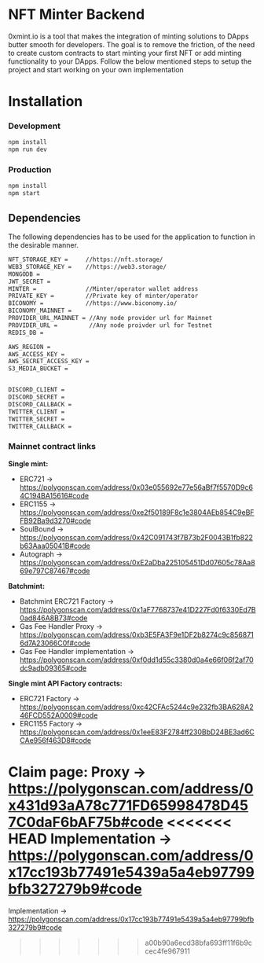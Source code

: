 # NFT Minter Backend
0xmint.io is a tool that makes the integration of minting solutions to DApps butter smooth for developers. The goal is to remove the friction, of the need to create custom contracts to start minting your first NFT or add minting functionality to your DApps.
Follow the below mentioned steps to setup the project and start working on your own implementation

# Installation

### Development
```bash
npm install
npm run dev
```

### Production
```bash
npm install
npm start
```

## Dependencies
The following dependencies has to be used for the application to function in the desirable manner.

```bash
NFT_STORAGE_KEY =     //https://nft.storage/
WEB3_STORAGE_KEY =    //https://web3.storage/
MONGODB = 
JWT_SECRET = 
MINTER =              //Minter/operator wallet address
PRIVATE_KEY =         //Private key of minter/operator
BICONOMY =            //https://www.biconomy.io/
BICONOMY_MAINNET = 
PROVIDER_URL_MAINNET = //Any node provider url for Mainnet
PROVIDER_URL =         //Any node proivder url for Testnet
REDIS_DB = 

AWS_REGION =
AWS_ACCESS_KEY =
AWS_SECRET_ACCESS_KEY =
S3_MEDIA_BUCKET =


DISCORD_CLIENT = 
DISCORD_SECRET = 
DISCORD_CALLBACK =
TWITTER_CLIENT = 
TWITTER_SECRET = 
TWITTER_CALLBACK = 
```

### Mainnet contract links
**Single mint:**
- ERC721 -> https://polygonscan.com/address/0x03e055692e77e56aBf7f5570D9c64C194BA15616#code
- ERC1155 -> https://polygonscan.com/address/0xe2f50189F8c1e3804AEb854C9eBFFB92Ba9d3270#code
- SoulBound -> https://polygonscan.com/address/0x42C091743f7B73b2F0043B1fb822b63Aaa05041B#code
- Autograph -> https://polygonscan.com/address/0xE2aDba225105451Dd07605c78Aa869e797C87467#code

**Batchmint:**
- Batchmint ERC721 Factory -> https://polygonscan.com/address/0x1aF7768737e41D227Fd0f6330Ed7B0ad846A8B73#code
- Gas Fee Handler Proxy -> https://polygonscan.com/address/0xb3E5FA3F9e1DF2b8274c9c8568716d7A23066C0f#code
- Gas Fee Handler implementation -> https://polygonscan.com/address/0xf0dd1d55c3380d0a4e66f06f2af70dc9adb09365#code

**Single mint API Factory contracts:**
- ERC721 Factory -> https://polygonscan.com/address/0xc42CFAc5244c9e232fb3BA628A246FCD552A0009#code
- ERC1155 Factory -> https://polygonscan.com/address/0x1eeE83F2784ff230BbD24BE3ad6CCAe956f463D8#code

**Claim page:**
Proxy -> https://polygonscan.com/address/0x431d93aA78c771FD65998478D457C0daF6bAF75b#code
<<<<<<< HEAD
Implementation -> https://polygonscan.com/address/0x17cc193b77491e5439a5a4eb97799bfb327279b9#code
=======
Implementation -> https://polygonscan.com/address/0x17cc193b77491e5439a5a4eb97799bfb327279b9#code
>>>>>>> a00b90a6ecd38bfa693ff11f6b9ccec4fe967911
